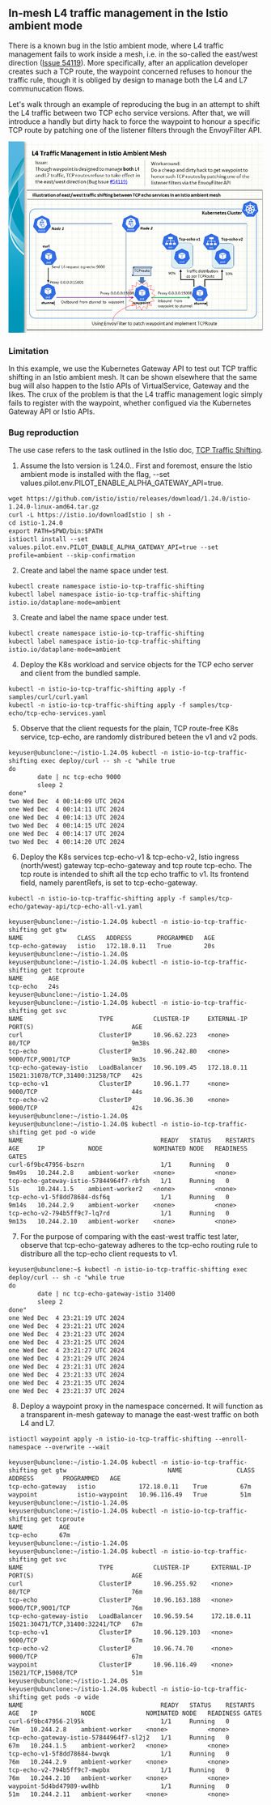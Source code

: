 ## In-mesh L4 traffic management in the Istio ambient mode

There is a known bug in the Istio ambient mode, where L4 traffic management fails to work inside a mesh, i.e. in the so-called the east/west direction ([Issue 54119](https://github.com/istio/istio/issues/54119)). More specifically, after an application developer creates such a TCP route, the waypoint concerned refuses to honour the traffic rule, though it is obliged by design to manage both the L4 and L7 communucation flows. 

Let's walk through an example of reproducing the bug in an attempt to shift the L4 traffic between two TCP echo service versions. After that, we will introduce a handly but dirty hack to force the waypoint to honour a specific TCP route by patching one of the listener filters through the EnvoyFilter API.

![L4 Traffic Management in Istio Ambient Mesh](Istio_ambient_east-west_L4.png)

### Limitation

In this example, we use the Kubernetes Gateway API to test out TCP traffic shifting in an Istio ambient mesh. It can be shown elsewhere that the same bug will also happen to the Istio APIs of VirtualService, Gateway and the likes. The crux of the problem is that the L4 traffic management logic simply fails to register with the waypoint, whether configued via the Kubernetes Gateway API or Istio APIs.

### Bug reproduction

The use case refers to the task outlined in the Istio doc, [TCP Traffic Shifting](https://istio.io/latest/docs/tasks/traffic-management/tcp-traffic-shifting/). 

1. Assume the Isto version is 1.24.0.. First and foremost, ensure the Istio ambient mode is installed with the flag, --set values.pilot.env.PILOT_ENABLE_ALPHA_GATEWAY_API=true.
```
wget https://github.com/istio/istio/releases/download/1.24.0/istio-1.24.0-linux-amd64.tar.gz
curl -L https://istio.io/downloadIstio | sh -
cd istio-1.24.0
export PATH=$PWD/bin:$PATH
istioctl install --set values.pilot.env.PILOT_ENABLE_ALPHA_GATEWAY_API=true --set profile=ambient --skip-confirmation
```

2. Create and label the name space under test.
```
kubectl create namespace istio-io-tcp-traffic-shifting
kubectl label namespace istio-io-tcp-traffic-shifting istio.io/dataplane-mode=ambient
```

3. Create and label the name space under test.
```
kubectl create namespace istio-io-tcp-traffic-shifting
kubectl label namespace istio-io-tcp-traffic-shifting istio.io/dataplane-mode=ambient
```

4. Deploy the K8s workload and service objects for the TCP echo server and client from the bundled sample.
```
kubectl -n istio-io-tcp-traffic-shifting apply -f samples/curl/curl.yaml
kubectl -n istio-io-tcp-traffic-shifting apply -f samples/tcp-echo/tcp-echo-services.yaml
```

5. Observe that the client requests for the plain, TCP route-free K8s service, tcp-echo, are randomly distribured beteen the v1 and v2 pods.
```
keyuser@ubunclone:~/istio-1.24.0$ kubectl -n istio-io-tcp-traffic-shifting exec deploy/curl -- sh -c "while true
do
        date | nc tcp-echo 9000
        sleep 2
done"
two Wed Dec  4 00:14:09 UTC 2024
one Wed Dec  4 00:14:11 UTC 2024
one Wed Dec  4 00:14:13 UTC 2024
two Wed Dec  4 00:14:15 UTC 2024
one Wed Dec  4 00:14:17 UTC 2024
two Wed Dec  4 00:14:20 UTC 2024
```

6. Deploy the K8s services tcp-echo-v1 & tcp-echo-v2, Istio ingress (north/west) gateway tcp-echo-gateway and tcp route tcp-echo. The tcp route is intended to shift all the tcp echo traffic to v1. Its frontend field, namely parentRefs, is set to tcp-echo-gateway.
```
kubectl -n istio-io-tcp-traffic-shifting apply -f samples/tcp-echo/gateway-api/tcp-echo-all-v1.yaml
```
```
keyuser@ubunclone:~/istio-1.24.0$ kubectl -n istio-io-tcp-traffic-shifting get gtw
NAME               CLASS   ADDRESS       PROGRAMMED   AGE
tcp-echo-gateway   istio   172.18.0.11   True         20s
keyuser@ubunclone:~/istio-1.24.0$
keyuser@ubunclone:~/istio-1.24.0$ kubectl -n istio-io-tcp-traffic-shifting get tcproute
NAME       AGE
tcp-echo   24s
keyuser@ubunclone:~/istio-1.24.0$
keyuser@ubunclone:~/istio-1.24.0$ kubectl -n istio-io-tcp-traffic-shifting get svc
NAME                     TYPE           CLUSTER-IP     EXTERNAL-IP   PORT(S)                           AGE
curl                     ClusterIP      10.96.62.223   <none>        80/TCP                            9m38s
tcp-echo                 ClusterIP      10.96.242.80   <none>        9000/TCP,9001/TCP                 9m3s
tcp-echo-gateway-istio   LoadBalancer   10.96.109.45   172.18.0.11   15021:31078/TCP,31400:31258/TCP   42s
tcp-echo-v1              ClusterIP      10.96.1.77     <none>        9000/TCP                          44s
tcp-echo-v2              ClusterIP      10.96.36.30    <none>        9000/TCP                          42s
keyuser@ubunclone:~/istio-1.24.0$
keyuser@ubunclone:~/istio-1.24.0$ kubectl -n istio-io-tcp-traffic-shifting get pod -o wide
NAME                                      READY   STATUS    RESTARTS   AGE     IP            NODE              NOMINATED NODE   READINESS GATES
curl-6f9bc47956-bszrn                     1/1     Running   0          9m49s   10.244.2.8    ambient-worker    <none>           <none>
tcp-echo-gateway-istio-57844964f7-rbfsh   1/1     Running   0          51s     10.244.1.5    ambient-worker2   <none>           <none>
tcp-echo-v1-5f8dd78684-dsf6q              1/1     Running   0          9m14s   10.244.2.9    ambient-worker    <none>           <none>
tcp-echo-v2-794b5ff9c7-lq7rd              1/1     Running   0          9m13s   10.244.2.10   ambient-worker    <none>           <none>
```

7. For the purpose of comparing with the east-west traffic test later, observe that tcp-echo-gateway adheres to the tcp-echo routing rule to distribure all the tcp-echo client requests to v1.
```
keyuser@ubunclone:~$ kubectl -n istio-io-tcp-traffic-shifting exec deploy/curl -- sh -c "while true
do
        date | nc tcp-echo-gateway-istio 31400
        sleep 2
done"
one Wed Dec  4 23:21:19 UTC 2024
one Wed Dec  4 23:21:21 UTC 2024
one Wed Dec  4 23:21:23 UTC 2024
one Wed Dec  4 23:21:25 UTC 2024
one Wed Dec  4 23:21:27 UTC 2024
one Wed Dec  4 23:21:29 UTC 2024
one Wed Dec  4 23:21:31 UTC 2024
one Wed Dec  4 23:21:33 UTC 2024
one Wed Dec  4 23:21:35 UTC 2024
one Wed Dec  4 23:21:37 UTC 2024
```

8. Deploy a waypoint proxy in the namespace concerned. It will function as a transparent in-mesh gateway to manage the east-west traffic on both L4 and L7.
```
istioctl waypoint apply -n istio-io-tcp-traffic-shifting --enroll-namespace --overwrite --wait
```
```
keyuser@ubunclone:~/istio-1.24.0$ kubectl -n istio-io-tcp-traffic-shifting get gtw                            NAME               CLASS            ADDRESS        PROGRAMMED   AGE
tcp-echo-gateway   istio            172.18.0.11    True         67m
waypoint           istio-waypoint   10.96.116.49   True         51m
keyuser@ubunclone:~/istio-1.24.0$
keyuser@ubunclone:~/istio-1.24.0$ kubectl -n istio-io-tcp-traffic-shifting get tcproute
NAME          AGE
tcp-echo      67m
keyuser@ubunclone:~/istio-1.24.0$
keyuser@ubunclone:~/istio-1.24.0$ kubectl -n istio-io-tcp-traffic-shifting get svc
NAME                     TYPE           CLUSTER-IP      EXTERNAL-IP   PORT(S)                           AGE
curl                     ClusterIP      10.96.255.92    <none>        80/TCP                            76m
tcp-echo                 ClusterIP      10.96.163.188   <none>        9000/TCP,9001/TCP                 76m
tcp-echo-gateway-istio   LoadBalancer   10.96.59.54     172.18.0.11   15021:30471/TCP,31400:32241/TCP   67m
tcp-echo-v1              ClusterIP      10.96.129.103   <none>        9000/TCP                          67m
tcp-echo-v2              ClusterIP      10.96.74.70     <none>        9000/TCP                          67m
waypoint                 ClusterIP      10.96.116.49    <none>        15021/TCP,15008/TCP               51m
keyuser@ubunclone:~/istio-1.24.0$
keyuser@ubunclone:~/istio-1.24.0$ kubectl -n istio-io-tcp-traffic-shifting get pods -o wide
NAME                                      READY   STATUS    RESTARTS   AGE   IP            NODE              NOMINATED NODE   READINESS GATES
curl-6f9bc47956-2l95k                     1/1     Running   0          76m   10.244.2.8    ambient-worker    <none>           <none>
tcp-echo-gateway-istio-57844964f7-sl2j2   1/1     Running   0          67m   10.244.1.5    ambient-worker2   <none>           <none>
tcp-echo-v1-5f8dd78684-bwvqk              1/1     Running   0          76m   10.244.2.9    ambient-worker    <none>           <none>
tcp-echo-v2-794b5ff9c7-mwpbx              1/1     Running   0          76m   10.244.2.10   ambient-worker    <none>           <none>
waypoint-5d4bd47989-ww8hb                 1/1     Running   0          51m   10.244.2.11   ambient-worker    <none>           <none>
```
